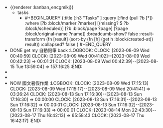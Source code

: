 - {{renderer :kanban_encgmikj}}
	- tasks
		- #+BEGIN_QUERY
		  {:title [:h3 "Tasks" ]
		  :query [:find (pull ?b [*])
		  :where
		    [?b :block/marker ?marker]
		    [(missing? $ ?b :block/scheduled)]
		    [?b :block/page ?page]
		    [?page :block/original-name ?name]]
		  :breadcumb-show? false
		  :result-transform (fn [result]
		  (sort-by (fn [h]
		  (get h :block/created-at)) result))
		  :collapsed? false
		  }
		  #+END_QUERY
- DONE get my 自動鉛筆 back
  :LOGBOOK:
  CLOCK: [2023-08-09 Wed 00:40:59]
  CLOCK: [2023-08-09 Wed 00:41:02]--[2023-08-09 Wed 00:42:23] =>  00:01:21
  CLOCK: [2023-08-09 Wed 00:42:39]--[2023-08-15 Tue 13:59:04] =>  157:16:25
  :END:
-
-
- NOW 國文暑假作業
  :LOGBOOK:
  CLOCK: [2023-08-09 Wed 17:15:13]
  CLOCK: [2023-08-09 Wed 17:15:17]--[2023-08-09 Wed 20:41:41] =>  03:26:24
  CLOCK: [2023-08-13 Sun 17:16:30]--[2023-08-13 Sun 17:16:30] =>  00:00:00
  CLOCK: [2023-08-13 Sun 17:16:31]--[2023-08-13 Sun 17:16:32] =>  00:00:01
  CLOCK: [2023-08-13 Sun 17:16:32]--[2023-08-13 Sun 17:16:33] =>  00:00:01
  CLOCK: [2023-08-14 Mon 22:43:30]--[2023-08-17 Thu 16:42:13] =>  65:58:43
  CLOCK: [2023-08-17 Thu 16:42:17]
  :END: